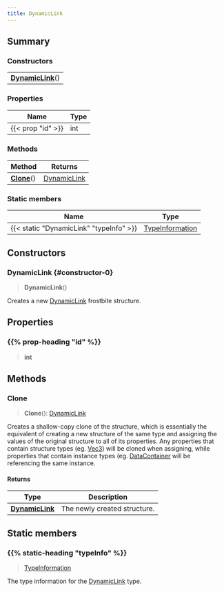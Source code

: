 ```yaml
---
title: DynamicLink
---
```



## Summary
### Constructors
| |
| ----------- |
| **[DynamicLink](#constructor-0)**() |

### Properties
| Name | Type |
| ---- | ---- |
| {{< prop "id" >}} | int |

### Methods
| Method | Returns |
| ------ | ---- |
| **[Clone](#clone)**() | [DynamicLink](/vext/ref/fb/dynamiclink) |

### Static members
| Name | Type |
| ---- | ---- |
| {{< static "DynamicLink" "typeInfo" >}} | [TypeInformation](/vext/ref/shared/class/typeinformation) |

## Constructors
### DynamicLink {#constructor-0}
> **DynamicLink**()

Creates a new [DynamicLink](/vext/ref/fb/dynamiclink) frostbite structure.

## Properties
### {{% prop-heading "id" %}}
> **int**

## Methods
### Clone
> **Clone**(): [DynamicLink](/vext/ref/fb/dynamiclink)

Creates a shallow-copy clone of the structure, which is essentially the equivalent of creating a new structure of the same type and assigning the values of the original structure to all of its properties. Any properties that contain structure types (eg. [Vec3](/vext/ref/shared/class/vec3)) will be cloned when assigning, while properties that contain instance types (eg. [DataContainer](/vext/ref/shared/class/datacontainer) will be referencing the same instance.

#### Returns
| Type | Description |
| ---- | ----------- |
| **[DynamicLink](/vext/ref/fb/dynamiclink)** | The newly created structure. |

## Static members
### {{% static-heading "typeInfo" %}}
> [TypeInformation](/vext/ref/shared/class/typeinformation)

The type information for the [DynamicLink](/vext/ref/fb/dynamiclink) type.

